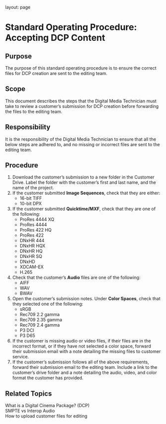 layout: page

# Standard Operating Procedure: Accepting DCP Content
## Purpose
The purpose of this standard operating procedure is to ensure the correct files for DCP creation are sent to the editing team.
## Scope
This document describes the steps that the Digital Media Technician must take to review a customer’s submission for DCP creation before forwarding the files to the editing team.
## Responsibility
It is the responsibility of the Digital Media Technician to ensure that all the below steps are adhered to, and no missing or incorrect files are sent to the editing team.
## Procedure
1. Download the customer’s submission to a new folder in the Customer Drive. Label the folder with the customer’s first and last name, and the name of the project.
2. If the customer submitted **Image Sequences**, check that they are either:
    * 16-bit TIFF
    * 10-bit DPX
3. If the customer submitted **Quicktime/MXF**, check that they are one of the following:
    * ProRes 4444 XQ
    * ProRes 4444
    * ProRes 422 HQ
    * ProRes 422
    * DNxHR 444
    * DNxHR HQX
    * DNxHR HQ
    * DNxHR SQ
    * DNxHD
    * XDCAM-EX
    * H.265
4. Check that the customer’s **Audio** files are one of the following:
    * AIFF
    * WAV
    * BWAV
5. Open the customer’s submission notes. Under **Color Spaces**, check that they selected
one of the following:
    * sRGB
    * Rec709 2.2 gamma
    * Rec709 2.35 gamma
    * Rec709 2.4 gamma
    * P3 DCI
    * P3 D65
6. If the customer is missing audio or video files, if their files are in the incorrect format, or if they have not selected a color space, forward their submission email with a note detailing the missing files to customer service.
7. If the customer’s submission follows all of the above requirements, forward their submission email to the editing team. Include a link to the customer’s drive folder and a note detailing the audio, video, and color format the customer has provided.
## Related Topics
What is a Digital Cinema Package? (DCP)  
SMPTE vs Interop Audio  
How to upload customer files for editing  
